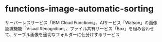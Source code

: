 # functions-image-automatic-sorting
サーバーレスサービス「IBM Cloud Functions」、AIサービス「Watson」の画像認識機能「Visual Recognition」、ファイル共有サービス「Box」を組み合わせて、ケーブル画像を適切なフォルダーに仕分けするサービス

